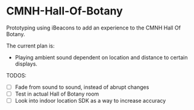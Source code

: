 # CMNH-Hall-Of-Botany

Prototyping using iBeacons to add an experience to the CMNH Hall Of Botany.

The current plan is:

* Playing ambient sound dependent on location and distance to certain displays.

TODOS:  
- [ ] Fade from sound to sound, instead of abrupt changes  
- [ ] Test in actual Hall of Botany room  
- [ ] Look into indoor location SDK  as a way to increase accuracy
